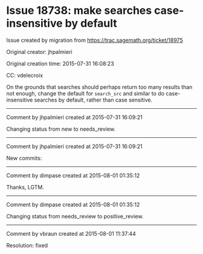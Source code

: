 # Issue 18738: make searches case-insensitive by default

Issue created by migration from https://trac.sagemath.org/ticket/18975

Original creator: jhpalmieri

Original creation time: 2015-07-31 16:08:23

CC:  vdelecroix

On the grounds that searches should perhaps return too many results than not enough, change the default for `search_src` and similar to do case-insensitive searches by default, rather than case sensitive.


---

Comment by jhpalmieri created at 2015-07-31 16:09:21

Changing status from new to needs_review.


---

Comment by jhpalmieri created at 2015-07-31 16:09:21

New commits:


---

Comment by dimpase created at 2015-08-01 01:35:12

Thanks, LGTM.


---

Comment by dimpase created at 2015-08-01 01:35:12

Changing status from needs_review to positive_review.


---

Comment by vbraun created at 2015-08-01 11:37:44

Resolution: fixed
